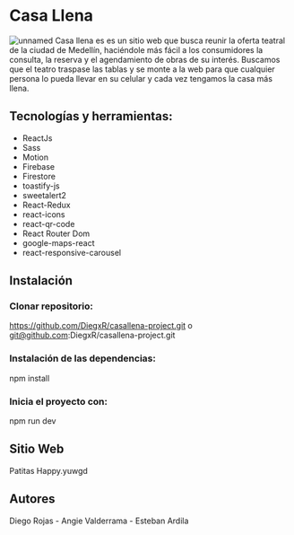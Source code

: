 # Casa Llena

![unnamed](https://user-images.githubusercontent.com/91914016/235980573-6a0b5926-6990-4e5f-81ee-0e2ee5f9f294.png)
Casa llena es es un sitio web que busca reunir la oferta teatral de la ciudad de Medellín, haciéndole más fácil a los consumidores la consulta, la reserva y el agendamiento de obras de su interés. Buscamos que el teatro traspase las tablas y se monte a la web para que cualquier persona lo pueda llevar en su celular y cada vez tengamos la casa más llena.

## Tecnologías y herramientas:
- ReactJs
- Sass
- Motion 
- Firebase
- Firestore
- toastify-js
- sweetalert2
- React-Redux
- react-icons
- react-qr-code
- React Router Dom
- google-maps-react
- react-responsive-carousel

## Instalación
### Clonar repositorio:
https://github.com/DiegxR/casallena-project.git o git@github.com:DiegxR/casallena-project.git

### Instalación de las dependencias:
npm install

### Inicia el proyecto con:
npm run dev

## Sitio Web
Patitas Happy.yuwgd

## Autores
Diego Rojas - Angie Valderrama - Esteban Ardila 
